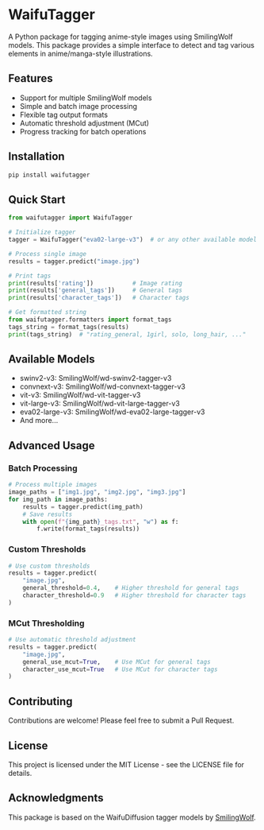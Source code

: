 # WaifuTagger

A Python package for tagging anime-style images using SmilingWolf models. This package provides a simple interface to detect and tag various elements in anime/manga-style illustrations.

## Features

- Support for multiple SmilingWolf models
- Simple and batch image processing
- Flexible tag output formats
- Automatic threshold adjustment (MCut)
- Progress tracking for batch operations

## Installation

```bash
pip install waifutagger
```

## Quick Start

```python
from waifutagger import WaifuTagger

# Initialize tagger
tagger = WaifuTagger("eva02-large-v3")  # or any other available model

# Process single image
results = tagger.predict("image.jpg")

# Print tags
print(results['rating'])           # Image rating
print(results['general_tags'])     # General tags
print(results['character_tags'])   # Character tags

# Get formatted string
from waifutagger.formatters import format_tags
tags_string = format_tags(results)
print(tags_string)  # "rating_general, 1girl, solo, long_hair, ..."
```

## Available Models

- swinv2-v3: SmilingWolf/wd-swinv2-tagger-v3
- convnext-v3: SmilingWolf/wd-convnext-tagger-v3
- vit-v3: SmilingWolf/wd-vit-tagger-v3
- vit-large-v3: SmilingWolf/wd-vit-large-tagger-v3
- eva02-large-v3: SmilingWolf/wd-eva02-large-tagger-v3
- And more...

## Advanced Usage

### Batch Processing

```python
# Process multiple images
image_paths = ["img1.jpg", "img2.jpg", "img3.jpg"]
for img_path in image_paths:
    results = tagger.predict(img_path)
    # Save results
    with open(f"{img_path}_tags.txt", "w") as f:
        f.write(format_tags(results))
```

### Custom Thresholds

```python
# Use custom thresholds
results = tagger.predict(
    "image.jpg",
    general_threshold=0.4,    # Higher threshold for general tags
    character_threshold=0.9   # Higher threshold for character tags
)
```

### MCut Thresholding

```python
# Use automatic threshold adjustment
results = tagger.predict(
    "image.jpg",
    general_use_mcut=True,    # Use MCut for general tags
    character_use_mcut=True   # Use MCut for character tags
)
```

## Contributing

Contributions are welcome! Please feel free to submit a Pull Request.

## License

This project is licensed under the MIT License - see the LICENSE file for details.

## Acknowledgments

This package is based on the WaifuDiffusion tagger models by [SmilingWolf](https://huggingface.co/SmilingWolf).
